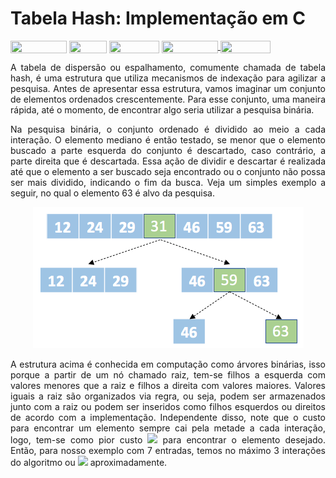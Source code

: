 # Tabela Hash: Implementação em C

<div style="display: inline-block;">
<img align="center" height="20px" width="90px" src="https://img.shields.io/badge/Maintained%3F-yes-green.svg"/> 
<img align="center" height="20px" width="60px" src="https://img.shields.io/badge/C%2B%2B-00599C?style=for-the-badge&logo=c%2B%2B&logoColor=white"/> 
<img align="center" height="20px" width="80px" src="https://img.shields.io/badge/Made%20for-VSCode-1f425f.svg"/> 
<a href="https://github.com/mpiress/midpy/issues">
<img align="center" height="20px" width="90px" src="https://img.shields.io/badge/contributions-welcome-brightgreen.svg?style=flat"/>
<img align="center" height="20px" width="80px" src="https://badgen.net/badge/license/MIT/green"/>
</a> 
</div>

<p> </p>
<p> </p>

<p align="justify">
A tabela de dispersão ou espalhamento, comumente chamada de tabela hash, é uma estrutura que utiliza mecanismos de indexação para agilizar a pesquisa. Antes de apresentar essa estrutura, vamos imaginar um conjunto de elementos ordenados crescentemente. Para esse conjunto, uma maneira rápida, até o momento, de encontrar algo seria utilizar a pesquisa binária.
</p>

<p align="justify">
Na pesquisa binária, o conjunto ordenado é dividido ao meio a cada interação. O elemento mediano é então testado, se menor que o elemento buscado a parte esquerda do conjunto é descartado, caso contrário, a parte direita que é descartada. Essa ação de dividir e descartar é realizada até que o elemento a ser buscado seja encontrado ou o conjunto não possa ser mais dividido, indicando o fim da busca. Veja um simples exemplo a seguir, no qual o elemento 63 é alvo da pesquisa.
</p>

<p align="center">
	<img src="imgs/pesqbin.png"/> 
</p> 

<p align="justify">
A estrutura acima é conhecida em computação como árvores binárias, isso porque a partir de um nó chamado raiz, tem-se filhos a esquerda com valores menores que a raiz e filhos a direita com valores maiores. Valores iguais a raiz são organizados via regra, ou seja, podem ser armazenados junto com a raiz ou podem ser inseridos como filhos esquerdos ou direitos de acordo com a implementação. Independente disso, note que o custo para encontrar um elemento sempre cai pela metade a cada interação, logo, tem-se como pior custo <img src="https://render.githubusercontent.com/render/math?math=\mathcal{O}(n\log{}n)"> para encontrar o elemento desejado. Então, para nosso exemplo com 7 entradas, temos no máximo 3 interações do algoritmo ou <img src="https://render.githubusercontent.com/render/math?math=log{2}7 = 2^3)"> aproximadamente.
</p>
